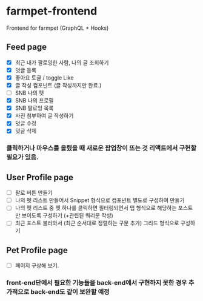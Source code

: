 # farmpet-frontend

Frontend for farmpet (GraphQL + Hooks)

## Feed page

- [x] 최근 내가 팔로잉한 사람, 나의 글 조회하기
- [x] 덧글 등록
- [x] 좋아요 토글 / toggle Like
- [x] 글 작성 컴포넌트 (글 작성까지만 완료.)
- [ ] SNB 나의 펫
- [x] SNB 나의 프로필
- [x] SNB 팔로잉 목록
- [x] 사진 첨부하여 글 작성하기
- [x] 덧글 수정
- [x] 덧글 삭제

### 클릭하거나 마우스를 올렸을 때 새로운 팝업창이 뜨는 것 리액트에서 구현할 필요가 있음.

## User Profile page

- [ ] 팔로 버튼 만들기
- [ ] 나의 펫 리스트 만들어서 Snippet 형식으로 컴포넌트 별도로 구성하여 만들기
- [ ] 나의 펫 리스트 중 펫 하나를 클릭하면 필터링되면서 탭 형식으로 해당하는 포스트만 보이도록 구성하기 (+관련된 쿼리문 작성)
- [ ] 최근 포스트 불러와서 (최근 순서대로 정렬하는 구문 추가) 그리드 형식으로 구성하기

## Pet Profile page

- [ ] 페이지 구상해 보기.

### front-end단에서 필요한 기능들을 back-end에서 구현하지 못한 경우 추가적으로 back-end도 같이 보완할 예정
